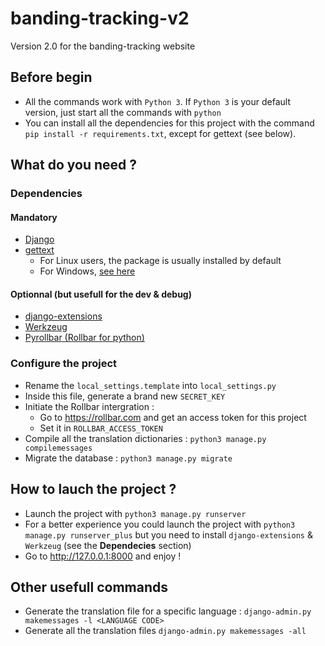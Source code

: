 # banding-tracking-v2
Version 2.0 for the banding-tracking website


## Before begin
 * All the commands work with `Python 3`. If `Python 3` is your default version, just start all the commands with `python`
 * You can install all the dependencies for this project with the command `pip install -r requirements.txt`, except for gettext (see below).

## What do you need ?

### Dependencies

#### Mandatory
 * [Django](https://www.djangoproject.com/download)
 * [gettext](https://www.gnu.org/software/gettext/)
   * For Linux users, the package is usually installed by default
   * For Windows, [see here](https://docs.djangoproject.com/en/1.9/topics/i18n/translation/#gettext-on-windows])

#### Optionnal (but usefull for the dev & debug)
 * [django-extensions](https://github.com/django-extensions/django-extensions)
 * [Werkzeug](http://werkzeug.pocoo.org/)
 * [Pyrollbar (Rollbar for python)](https://github.com/rollbar/pyrollbar)

### Configure the project
 * Rename the `local_settings.template` into `local_settings.py`
 * Inside this file, generate a brand new `SECRET_KEY`
 * Initiate the Rollbar intergration :
   * Go to https://rollbar.com and get an access token for this project
   * Set it in `ROLLBAR_ACCESS_TOKEN`
 * Compile all the translation dictionaries : `python3 manage.py compilemessages`
 * Migrate the database : `python3 manage.py migrate`

## How to lauch the project ?
 * Launch the project with `python3 manage.py runserver`
 * For a better experience you could launch the project with `python3 manage.py runserver_plus` but you need to install `django-extensions` & `Werkzeug` (see the **Dependecies** section)
 * Go to http://127.0.0.1:8000 and enjoy !

## Other usefull commands
 * Generate the translation file for a specific language : ```django-admin.py makemessages -l <LANGUAGE CODE>```
 * Generate all the translation files ```django-admin.py makemessages -all```
